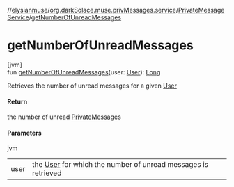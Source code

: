 //[elysianmuse](../../../index.md)/[org.darkSolace.muse.privMessages.service](../index.md)/[PrivateMessageService](index.md)/[getNumberOfUnreadMessages](get-number-of-unread-messages.md)

# getNumberOfUnreadMessages

[jvm]\
fun [getNumberOfUnreadMessages](get-number-of-unread-messages.md)(user: [User](../../org.darkSolace.muse.user.model/-user/index.md)): [Long](https://kotlinlang.org/api/latest/jvm/stdlib/kotlin/-long/index.html)

Retrieves the number of unread messages for a given [User](../../org.darkSolace.muse.user.model/-user/index.md)

#### Return

the number of unread [PrivateMessage](../../org.darkSolace.muse.privMessages.model/-private-message/index.md)s

#### Parameters

jvm

| | |
|---|---|
| user | the [User](../../org.darkSolace.muse.user.model/-user/index.md) for which the number of unread messages is retrieved |
